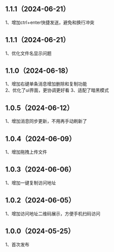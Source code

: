 ## 1.1.1（2024-06-21）
1、增加ctrl+enter快捷发送，避免和换行冲突
## 1.1.1（2024-06-21）
1、优化文件名显示问题
## 1.1.0（2024-06-18）
1、增加右键单条消息增加删除和复制功能  
2、优化了ui界面，更协调更好看
3、适配了暗黑模式
## 1.0.5（2024-06-12）
1、增加消息同步更新，不用再手动刷新了
## 1.0.4（2024-06-09）
1、增加拖拽上传文件
## 1.0.3（2024-06-06）
1、增加一键复制访问地址
## 1.0.2（2024-06-05）
1、增加访问地址二维码展示，方便手机扫码访问
## 1.0.0（2024-05-25）
1、首次发布